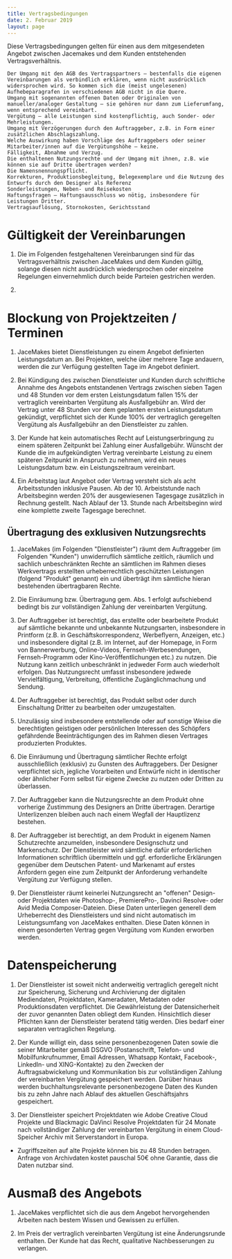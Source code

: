 ```yaml
---
title: Vertragsbedingungen
date: 2. Februar 2019
layout: page
---
```


Diese Vertragsbedingungen gelten für einen aus dem mitgesendeten Angebot zwischen Jacemakes und dem Kunden entstehenden Vertragsverhältnis.

    Der Umgang mit den AGB des Vertragspartners – bestenfalls die eigenen Vereinbarungen als verbindlich erklären, wenn nicht ausdrücklich widersprochen wird. So kommen sich die (meist ungelesenen) Aufhebeparagrafen in verschiedenen AGB nicht in die Quere.
    Umgang mit sogenannten offenen Daten oder Originalen von manueller/analoger Gestaltung – sie gehören nur dann zum Lieferumfang, wenn entsprechend vereinbart.
    Vergütung – alle Leistungen sind kostenpflichtig, auch Sonder- oder Mehrleistungen.
    Umgang mit Verzögerungen durch den Auftraggeber, z.B. in Form einer zusätzlichen Abschlagszahlung.
    Welche Auswirkung haben Vorschläge des Auftraggebers oder seiner Mitarbeiter/innen auf die Vergütungshöhe – keine.
    Fälligkeit, Abnahme und Verzug.
    Die enthaltenen Nutzungsrechte und der Umgang mit ihnen, z.B. wie können sie auf Dritte übertragen werden?
    Die Namensnennungspflicht.
    Korrekturen, Produktionsbegleitung, Belegexemplare und die Nutzung des Entwurfs durch den Designer als Referenz
    Sonderleistungen, Neben- und Reisekosten
    Haftungsfragen – Haftungsausschluss wo nötig, insbesondere für Leistungen Dritter.
    Vertragsauflösung, Stornokosten, Gerichtsstand

# Gültigkeit der Vereinbarungen

1. Die im Folgenden festgehaltenen Vereinbarungen sind für das Vertragsverhältnis zwischen JaceMakes und dem Kunden gültig, solange diesen nicht ausdrücklich wiedersprochen oder einzelne Regelungen einvernehmlich durch beide Parteien gestrichen werden.

2.


# Blockung von Projektzeiten / Terminen

1. JaceMakes bietet Dienstleistungen zu einem Angebot definierten Leistungsdatum an. Bei Projekten, welche über mehrere Tage andauern, werden die zur Verfügung gestellten Tage im Angebot definiert.

2. Bei Kündigung des zwischen Dienstleister und Kunden durch schriftliche Annahme des Angebots entstandenen Vertrags zwischen sieben Tagen und 48 Stunden vor dem ersten Leistungsdatum fallen 15% der vertraglich vereinbarten Vergütung als Ausfallgebühr an. Wird der Vertrag unter 48 Stunden vor dem geplanten ersten Leistungsdatum gekündigt, verpflichtet sich der Kunde 100% der vertraglich geregelten Vergütung als Ausfallgebühr an den Dienstleister zu zahlen.

3. Der Kunde hat kein automatisches Recht auf Leistungserbringung zu einem späteren Zeitpunkt bei Zahlung einer Ausfallgebühr. Wünscht der Kunde die im aufgekündigten Vertrag vereinbarte Leistung zu einem späteren Zeitpunkt in Anspruch zu nehmen, wird ein neues Leistungsdatum bzw. ein Leistungszeitraum vereinbart. 

4. Ein Arbeitstag laut Angebot oder Vertrag versteht sich als acht Arbeitsstunden inklusive Pausen. Ab der 10. Arbeiststunde nach Arbeitsbeginn werden 20% der ausgewiesenen Tagesgage zusätzlich in Rechnung gestellt. Nach Ablauf der 13. Stunde nach Arbeitsbeginn wird eine komplette zweite Tagesgage berechnet.


## Übertragung des exklusiven Nutzungsrechts

1. JaceMakes (im Folgenden "Dienstleister") räumt dem Auftraggeber (im Folgenden "Kunden") unwiderruflich sämtliche zeitlich, räumlich und sachlich unbeschränkten Rechte an sämtlichen im Rahmen dieses Werkvertrags erstellten urheberrechtlich geschützten Leistungen (folgend "Produkt" genannt) ein und überträgt ihm sämtliche hieran bestehenden übertragbaren Rechte.

2. Die Einräumung bzw. Übertragung gem. Abs. 1 erfolgt aufschiebend bedingt bis zur vollständigen Zahlung der vereinbarten Vergütung.

3. Der Auftraggeber ist berechtigt, das erstellte oder bearbeitete Produkt auf sämtliche bekannte und unbekannte Nutzungsarten, insbesondere in Printform (z.B. in Geschäftskorrespondenz, Werbeflyern, Anzeigen, etc.) und insbesondere digital (z.B. im Internet, auf der Homepage, in Form von Bannerwerbung, Online-Videos, Fernseh-Werbesendungen, Fernseh-Programm oder Kino-Veröffentlichungen etc.) zu nutzen. Die Nutzung kann zeitlich unbeschränkt in jedweder Form auch wiederholt erfolgen. Das Nutzungsrecht umfasst insbesondere jedwede Vervielfältigung, Verbreitung, öffentliche Zugänglichmachung und Sendung.

4. Der Auftraggeber ist berechtigt, das Produkt selbst oder durch Einschaltung Dritter zu bearbeiten oder umzugestalten. 

5. Unzulässig sind insbesondere entstellende oder auf sonstige Weise die berechtigten geistigen oder persönlichen Interessen des Schöpfers gefährdende Beeinträchtigungen des im Rahmen diesen Vertrages produzierten Produktes.

5. Die Einräumung und Übertragung sämtlicher Rechte erfolgt ausschließlich (exklusiv) zu Gunsten des Auftraggebers. Der Designer verpflichtet sich, jegliche Vorarbeiten und Entwürfe nicht in identischer oder ähnlicher Form selbst für eigene Zwecke zu nutzen oder Dritten zu überlassen.

6. Der Auftraggeber kann die Nutzungsrechte an dem Produkt ohne vorherige Zustimmung des Designers an Dritte übertragen. Derartige Unterlizenzen bleiben auch nach einem Wegfall der Hauptlizenz bestehen.

7. Der Auftraggeber ist berechtigt, an dem Produkt in eigenem Namen Schutzrechte anzumelden, insbesondere Designschutz und Markenschutz. Der Dienstleister wird sämtliche dafür erforderlichen Informationen schriftlich übermitteln und ggf. erforderliche Erklärungen gegenüber dem Deutschen Patent- und Markenamt auf erstes Anfordern gegen eine zum Zeitpunkt der Anforderung verhandelte Vergütung zur Verfügung stellen.

8. Der Dienstleister räumt keinerlei Nutzungsrecht an "offenen" Design- oder Projektdaten wie Photoshop-, PremierePro-, Davinci Resolve- oder Avid Media Composer-Dateien. Diese Daten unterliegen generell dem Urheberrecht des Dienstleisters und sind nicht automatisch im Leistungsumfang von JaceMakes enthalten. Diese Daten können in einem gesonderten Vertrag gegen Vergütung vom Kunden erworben werden. 

# Datenspeicherung

1. Der Dienstleister ist soweit nicht anderweitig vertraglich geregelt nicht zur Speicherung, Sicherung und Archivierung der digitalen Mediendaten, Projektdaten, Kameradaten, Metadaten oder Produktionsdaten verpflichtet. Die Gewährleistung der Datensicherheit der zuvor genannten Daten obliegt dem Kunden. Hinsichtlich dieser Pflichten kann der Dienstleister beratend tätig werden. Dies bedarf einer separaten vertraglichen Regelung.

2. Der Kunde willigt ein, dass seine personenbezogenen Daten sowie die seiner Mitarbeiter gemäß DSGVO (Postanschrift, Telefon- und Mobilfunkrufnummer, Email Adressen, Whatsapp Kontakt, Facebook-, LinkedIn- und XING-Kontakte) zu den Zwecken der Auftragsabwickelung und Kommunikation bis zur vollständigen Zahlung der vereinbarten Vergütung gespeichert werden. Darüber hinaus werden buchhaltungsrelevante personenbezogene Daten des Kunden bis zu zehn Jahre nach Ablauf des aktuellen Geschäftsjahrs gespeichert.

3. Der Dienstleister speichert Projektdaten wie Adobe Creative Cloud Projekte und Blackmagic DaVinci Resolve Projektdaten für 24 Monate nach vollständiger Zahlung der vereinbarten Vergütung in einem Cloud-Speicher Archiv mit Serverstandort in Europa.


- Zugriffszeiten auf alte Projekte können bis zu 48 Stunden betragen. Anfrage von Archivdaten kostet pauschal 50€ ohne Garantie, dass die Daten nutzbar sind.

# Ausmaß des Angebots

1. JaceMakes verpflichtet sich die aus dem Angebot hervorgehenden Arbeiten nach bestem Wissen und Gewissen zu erfüllen.

2. Im Preis der vertraglich vereinbarten Vergütung ist eine Änderungsrunde enthalten. Der Kunde hat das Recht, qualitative Nachbesserungen zu verlangen. 
